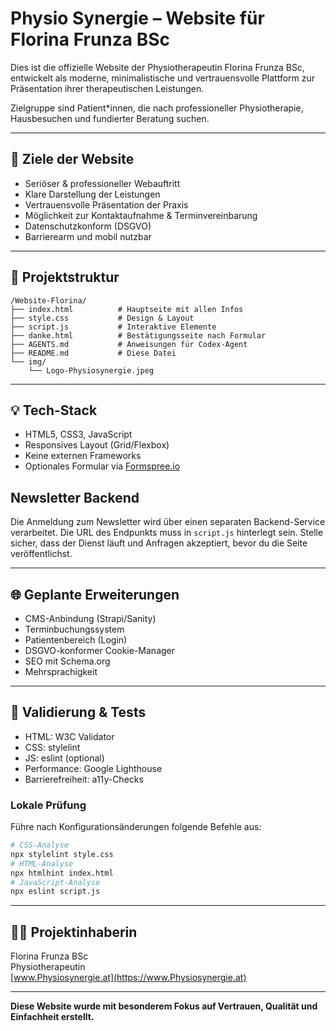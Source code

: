 # Physio Synergie – Website für Florina Frunza BSc

Dies ist die offizielle Website der Physiotherapeutin Florina Frunza BSc, entwickelt als moderne, minimalistische und vertrauensvolle Plattform zur Präsentation ihrer therapeutischen Leistungen.

Zielgruppe sind Patient*innen, die nach professioneller Physiotherapie, Hausbesuchen und fundierter Beratung suchen.

---

## 🎯 Ziele der Website

- Seriöser & professioneller Webauftritt
- Klare Darstellung der Leistungen
- Vertrauensvolle Präsentation der Praxis
- Möglichkeit zur Kontaktaufnahme & Terminvereinbarung
- Datenschutzkonform (DSGVO)
- Barrierearm und mobil nutzbar

---

## 📂 Projektstruktur

```
/Website-Florina/
├── index.html          # Hauptseite mit allen Infos
├── style.css           # Design & Layout
├── script.js           # Interaktive Elemente
├── danke.html          # Bestätigungsseite nach Formular
├── AGENTS.md           # Anweisungen für Codex-Agent
├── README.md           # Diese Datei
└── img/
    └── Logo-Physiosynergie.jpeg
```

---

## 💡 Tech-Stack

- HTML5, CSS3, JavaScript
- Responsives Layout (Grid/Flexbox)
- Keine externen Frameworks
- Optionales Formular via [Formspree.io](https://formspree.io)

## Newsletter Backend

Die Anmeldung zum Newsletter wird über einen separaten Backend-Service verarbeitet. Die URL des Endpunkts muss in
`script.js` hinterlegt sein. Stelle sicher, dass der Dienst läuft und Anfragen
akzeptiert, bevor du die Seite veröffentlichst.

---

## 🌐 Geplante Erweiterungen

- CMS-Anbindung (Strapi/Sanity)
- Terminbuchungssystem
- Patientenbereich (Login)
- DSGVO-konformer Cookie-Manager
- SEO mit Schema.org
- Mehrsprachigkeit

---

## 🧪 Validierung & Tests

- HTML: W3C Validator
- CSS: stylelint
- JS: eslint (optional)
- Performance: Google Lighthouse
- Barrierefreiheit: a11y-Checks

### Lokale Prüfung
Führe nach Konfigurationsänderungen folgende Befehle aus:

```bash
# CSS-Analyse
npx stylelint style.css
# HTML-Analyse
npx htmlhint index.html
# JavaScript-Analyse
npx eslint script.js
```

---

## 👩‍⚕️ Projektinhaberin

Florina Frunza BSc  
Physiotherapeutin  
[www.Physiosynergie.at](https://www.Physiosynergie.at)

---

**Diese Website wurde mit besonderem Fokus auf Vertrauen, Qualität und Einfachheit erstellt.**
